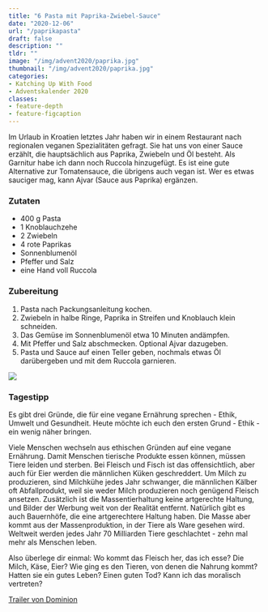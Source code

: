 ```yaml
---
title: "6 Pasta mit Paprika-Zwiebel-Sauce"
date: "2020-12-06"
url: "/paprikapasta"
draft: false
description: ""
tldr: ""
image: "/img/advent2020/paprika.jpg"
thumbnail: "/img/advent2020/paprika.jpg"
categories:
- Katching Up With Food
- Adventskalender 2020
classes: 
- feature-depth
- feature-figcaption
---
```

Im Urlaub in Kroatien letztes Jahr haben wir in einem Restaurant nach regionalen veganen Spezialitäten gefragt. Sie hat uns von einer Sauce erzählt, die hauptsächlich aus Paprika, Zwiebeln und Öl besteht. Als Garnitur habe ich dann noch Ruccola hinzugefügt. Es ist eine gute Alternative zur Tomatensauce, die übrigens auch vegan ist. Wer es etwas sauciger mag, kann Ajvar (Sauce aus Paprika) ergänzen.

<!--more-->

### Zutaten

- 400 g Pasta
- 1 Knoblauchzehe
- 2 Zwiebeln
- 4 rote Paprikas
- Sonnenblumenöl
- Pfeffer und Salz
- eine Hand voll Ruccola


### Zubereitung

1. Pasta nach Packungsanleitung kochen.
2. Zwiebeln in halbe Ringe, Paprika in Streifen und Knoblauch klein schneiden.
3. Das Gemüse im Sonnenblumenöl etwa 10 Minuten andämpfen.
4. Mit Pfeffer und Salz abschmecken. Optional Ajvar dazugeben.
5. Pasta und Sauce auf einen Teller geben, nochmals etwas Öl darübergeben und mit dem Ruccola garnieren.

![](/img/advent2020/paprika.jpg)

### Tagestipp

Es gibt drei Gründe, die für eine vegane Ernährung sprechen - Ethik, Umwelt und Gesundheit. Heute möchte ich euch den ersten Grund - Ethik - ein wenig näher bringen.

Viele Menschen wechseln aus ethischen Gründen auf eine vegane Ernährung. Damit Menschen tierische Produkte essen können, müssen Tiere leiden und sterben. Bei Fleisch und Fisch ist das offensichtlich, aber auch für Eier werden die männlichen Küken geschreddert. Um Milch zu produzieren, sind Milchkühe jedes Jahr schwanger, die männlichen Kälber oft Abfallprodukt, weil sie weder Milch produzieren noch genügend Fleisch ansetzen. Zusätzlich ist die Massentierhaltung keine artgerechte Haltung, und Bilder der Werbung weit von der Realität entfernt. Natürlich gibt es auch Bauernhöfe, die eine artgerechtere Haltung haben. Die Masse aber kommt aus der Massenproduktion, in der Tiere als Ware gesehen wird. Weltweit werden jedes Jahr 70 Milliarden Tiere geschlachtet - zehn mal mehr als Menschen leben.

Also überlege dir einmal: Wo kommt das Fleisch her, das ich esse? Die Milch, Käse, Eier? Wie ging es den Tieren, von denen die Nahrung kommt? Hatten sie ein gutes Leben? Einen guten Tod? Kann ich das moralisch vertreten?

[Trailer von Dominion](https://www.youtube.com/watch?v=LnpsEAHAEnY&has_verified=1)
